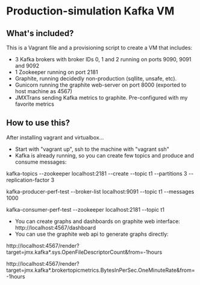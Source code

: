 # Production-simulation Kafka VM

## What's included?

This is a Vagrant file and a provisioning script to create a VM that includes:
* 3 Kafka brokers with broker IDs 0, 1 and 2 running on ports 9090, 9091 and 9092
* 1 Zookeeper running on port 2181
* Graphite, running decidedly non-production (sqllite, unsafe, etc). 
* Gunicorn running the graphite web-server on port 8000 (exported to host machine as 4567)
* JMXTrans sending Kafka metrics to graphite. Pre-configured with my favorite metrics

## How to use this?

After installing vagrant and virtualbox...
* Start with "vagrant up", ssh to the machine with "vagrant ssh"
* Kafka is already running, so you can create few topics and produce and consume messages:

kafka-topics --zookeeper localhost:2181 --create --topic t1 --partitions 3 --replication-factor 3

kafka-producer-perf-test --broker-list localhost:9091 --topic t1 --messages 1000

kafka-consumer-perf-test --zookeeper localhost:2181 --topic t1

* You can create graphs and dashboards on graphite web interface: http://localhost:4567/dashboard
* You can use the graphite web api to generate graphs directly:

http://localhost:4567/render?target=jmx.kafka*.sys.OpenFileDescriptorCount&from=-1hours

http://localhost:4567/render?target=jmx.kafka*.brokertopicmetrics.BytesInPerSec.OneMinuteRate&from=-1hours
